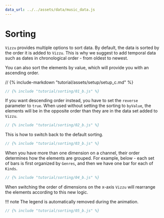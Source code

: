 ```yaml
---
data_url: ../../assets/data/music_data.js
---
```


# Sorting

`Vizzu` provides multiple options to sort data. By default, the data is sorted
by the order it is added to `Vizzu`. This is why we suggest to add temporal data
such as dates in chronological order - from oldest to newest.

You can also sort the elements by value, which will provide you with an
ascending order.

<div id="tutorial_01"></div>

// {% include-markdown "tutorial/assets/setup/setup_c.md" %}

```javascript
// {% include "tutorial/sorting/01_b.js" %}
```

If you want descending order instead, you have to set the `reverse` parameter to
`true`. When used without setting the sorting to `byValue`, the elements will be
in the opposite order than they are in the data set added to `Vizzu`.

<div id="tutorial_02"></div>

```javascript
// {% include "tutorial/sorting/02_b.js" %}
```

This is how to switch back to the default sorting.

<div id="tutorial_03"></div>

```javascript
// {% include "tutorial/sorting/03_b.js" %}
```

When you have more than one dimension on a channel, their order determines how
the elements are grouped. For example, below - each set of bars is first
organized by `Genres`, and then we have one bar for each of `Kinds`.

<div id="tutorial_04"></div>

```javascript
// {% include "tutorial/sorting/04_b.js" %}
```

When switching the order of dimensions on the x-axis `Vizzu` will rearrange the
elements according to this new logic.

!!! note
    The legend is automatically removed during the animation.

<div id="tutorial_05"></div>

```javascript
// {% include "tutorial/sorting/05_b.js" %}
```

<script src="../tutorial.js"></script>
